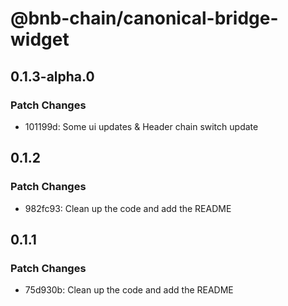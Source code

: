 # @bnb-chain/canonical-bridge-widget

## 0.1.3-alpha.0

### Patch Changes

- 101199d: Some ui updates & Header chain switch update

## 0.1.2

### Patch Changes

- 982fc93: Clean up the code and add the README

## 0.1.1

### Patch Changes

- 75d930b: Clean up the code and add the README
